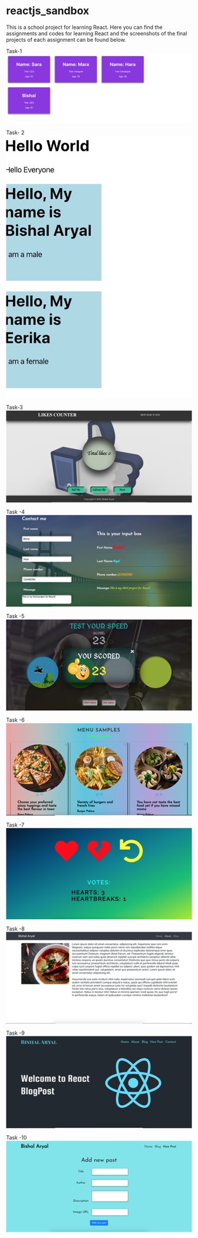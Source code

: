 # reactjs_sandbox

This is a school project for learning React. Here you can find the assignments and codes for learning React and the screenshots of the final projects of each assignment can be found below.

Task-1
![screenshot React task-1](/1_boxes/public/React_1_task.png)

Task- 2
![screenshot React task2](/2_task/public/React_task_2.png)

Task-3
![screenshot React task3](/3_task/public/React_Task3.png)

Task -4
![screenshot React task4](/4_task/public/React_4_task.png)

Task -5
![screenshot React task5](/5_task/public/React-Speedtester-game.png)

Task -6
![screenshot React task6](/6_task/public/React-postcards-props&components.png)

Task -7
![screenshot React task7](/7_task/public/React-hooks.png)

Task -8
![screenshot React task8](/8_task/public/React-Route-Bootstrap.png)

Task -9
![screenshot React task9](/9_task/public/React-task-9.png)


Task -10
![screenshot React task10](/10_task/public/React-task10.png)
